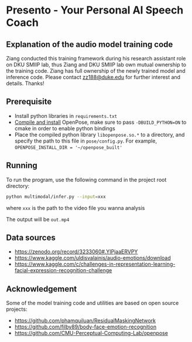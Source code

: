 # Presento - Your Personal AI Speech Coach

## Explanation of the audio model training code

Ziang conducted this training framework during his research assistant role on DKU SMIIP lab, thus Ziang and DKU SMIIP
lab own mutual ownership to the training code. Ziang has full ownership of the newly trained model and inference code.
Please contact zz188@duke.edu for further interest and details. Thanks!

## Prerequisite

- Install python libraries in `requirements.txt`
- [Compile and install](https://cmu-perceptual-computing-lab.github.io/openpose/web/html/doc/md_doc_installation_0_index.html)
  OpenPose, make sure to pass `-DBUILD_PYTHON=ON` to cmake in order to enable python bindings
- Place the compiled python library `libopenpose.so.*` to a directory, and specify the path to this file
  in `pose/config.py`. For example, `OPENPOSE_INSTALL_DIR = '~/openpose_built'`

## Running

To run the program, use the following command in the project root directory:

```bash
python multimodal/infer.py --input=xxx
```

where `xxx` is the path to the video file you wanna analysis

The output will be `out.mp4`

## Data sources

- https://zenodo.org/record/3233060#.YIPjaaERVPY
- https://www.kaggle.com/uldisvalainis/audio-emotions/download
- https://www.kaggle.com/c/challenges-in-representation-learning-facial-expression-recognition-challenge

## Acknowledgement

Some of the model training code and utilities are based on open source projects:

- https://github.com/phamquiluan/ResidualMaskingNetwork
- https://github.com/filby89/body-face-emotion-recognition
- https://github.com/CMU-Perceptual-Computing-Lab/openpose
